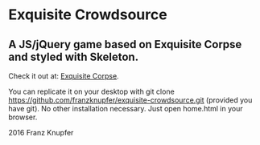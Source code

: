 # Exquisite Crowdsource
## A JS/jQuery game based on Exquisite Corpse and styled with Skeleton.

Check it out at: [Exquisite Corpse](http://exquisite-corpse-6289.herokuapp.com/).

You can replicate it on your desktop with git clone https://github.com/franzknupfer/exquisite-crowdsource.git (provided you have git). No other installation necessary. Just open home.html in your browser.

2016 Franz Knupfer
